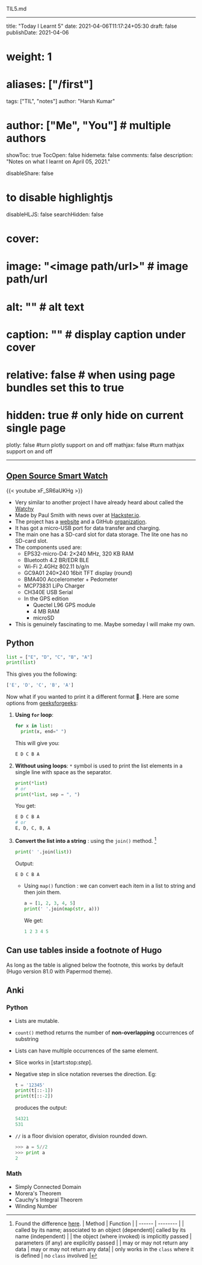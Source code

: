 TIL5.md

---
title: "Today I Learnt 5"
date: 2021-04-06T11:17:24+05:30
draft: false
publishDate: 2021-04-06

# weight: 1
# aliases: ["/first"]
tags: ["TIL", "notes"]
author: "Harsh Kumar"
# author: ["Me", "You"] # multiple authors
showToc: true
TocOpen: false
hidemeta: false
comments: false
description: "Notes on what I learnt on April 05, 2021."

disableShare: false
# to disable highlightjs
disableHLJS: false
searchHidden: false
# cover:
#     image: "<image path/url>" # image path/url
#     alt: "<alt text>" # alt text
#     caption: "<text>" # display caption under cover
#     relative: false # when using page bundles set this to true
#     hidden: true # only hide on current single page

plotly: false #turn plotly support on and off
mathjax: false #turn mathjax support on and off

---
## [Open Source Smart Watch](https://youtu.be/xF_SR6aUKHg)

{{< youtube xF_SR6aUKHg >}}

- Very similar to another project I have already heard about called the [Watchy](https://watchy.sqfmi.com/)
- Made by Paul Smith with news over at [Hackster.io](https://www.hackster.io/news/there-s-something-especially-impressive-about-the-opensmartwatch-project-c2c878b983cf).
- The project has a [website](https://open-smartwatch.github.io/) and a GitHub [organization](https://github.com/Open-Smartwatch).
- It has got a micro-USB port for data transfer and charging.
- The main one has a SD-card slot for data storage. The lite one has no SD-card slot.
- The components used are:
  - EPS32-micro-D4: 2×240 MHz, 320 KB RAM
  - Bluetooth 4.2 BR/EDR BLE
  - Wi-Fi 2.4GHz 802.11 b/g/n
  - GC9A01 240×240 16bit TFT display (round)
  - BMA400 Accelerometer + Pedometer
  - MCP73831 LiPo Charger
  - CH340E USB Serial
  - In the GPS edition
    - Quectel L96 GPS module
    - 4 MB RAM
    - microSD
- This is genuinely fascinating to me. Maybe someday I will make my own.

## Python

```python
list = ["E", "D", "C", "B", "A"]
print(list)
```

This gives you the following:

```python
['E', 'D', 'C', 'B', 'A']
```

Now what if you wanted to print it a different format 🧐. Here are some options from [geeksforgeeks](https://www.geeksforgeeks.org/print-lists-in-python-4-different-ways/):

1. **Using `for` loop**:

   ```python
   for x in list:
     print(x, end=" ")
   ```

   This will give you:

   ```python
   E D C B A
   ```

2. **Without using loops**: `*` symbol is used to print the list elements in a single line with space as the separator.

   ```python
   print(*list)
   # or
   print(*list, sep = ", ")
   ```

   You get:

   ```python
   E D C B A
   # or
   E, D, C, B, A
   ```

3. **Convert the list into a string** : using the `join()` method. [^methodfunction]

   ```python
   print(' '.join(list))
   ```

   Output:

   ```python
   E D C B A
   ```

   - Using `map()` function : we can convert each item in a list to string and then join them.

     ```python
     a = [1, 2, 3, 4, 5]
     print(' '.join(map(str, a)))
     ```

     We get:

     ```python
     1 2 3 4 5
     ```

## Can use tables inside a footnote of Hugo

As long as the table is aligned below the footnote, this works by default (Hugo version 81.0 with Papermod theme).

## Anki

### Python

- Lists are mutable.
- `count()` method returns the number of **non-overlapping** occurrences of substring
- Lists can have multiple occurrences of the same element.
- Slice works in [start:stop:*step*].
- Negative step in slice notation reverses the direction. Eg:
  
  ```python
  t = '12345'
  print(t[::-1])
  print(t[::-2])
  ```

  produces the output:

  ```python
  54321
  531
  ```

- `//` is a floor division operator, division rounded down.
  
  ```python
  >>> a = 5//2
  >>> print a
  2
  ```

### Math

- Simply Connected Domain
- Morera's Theorem
- Cauchy's Integral Theorem
- Winding Number

[^methodfunction]: Found the difference [here](https://www.geeksforgeeks.org/difference-method-function-python/).
  | Method | Function |
  | ------ | -------- |
  | called by its name; associated to an object (dependent)| called by its name (independent) |
  | the object (where invoked) is implicitly passed | parameters (if any) are explicitly passed |
  | may or may not return any data | may or may not return any data|
  | only works in the `class` where it is defined | no `class` involved |
